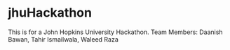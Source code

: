 # jhuHackathon
This is for a John Hopkins University Hackathon. 
Team Members: Daanish Bawan, Tahir Ismailwala, Waleed Raza 
